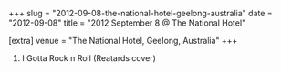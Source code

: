 +++
slug = "2012-09-08-the-national-hotel-geelong-australia"
date = "2012-09-08"
title = "2012 September 8 @ The National Hotel"

[extra]
venue = "The National Hotel, Geelong, Australia"
+++

 1. I Gotta Rock n Roll
    (Reatards cover)


